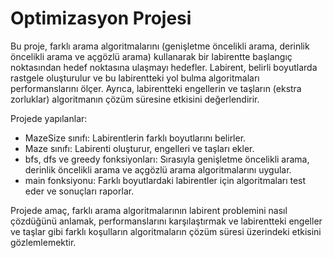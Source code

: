 # Optimizasyon Projesi
Bu proje, farklı arama algoritmalarını (genişletme öncelikli arama, derinlik öncelikli arama ve açgözlü arama) kullanarak bir labirentte başlangıç noktasından hedef noktasına ulaşmayı hedefler. Labirent, belirli boyutlarda rastgele oluşturulur ve bu labirentteki yol bulma algoritmaları performanslarını ölçer. Ayrıca, labirentteki engellerin ve taşların (ekstra zorluklar) algoritmanın çözüm süresine etkisini değerlendirir.

Projede yapılanlar:

- MazeSize sınıfı: Labirentlerin farklı boyutlarını belirler.
- Maze sınıfı: Labirenti oluşturur, engelleri ve taşları ekler.
- bfs, dfs ve greedy fonksiyonları: Sırasıyla genişletme öncelikli arama, derinlik öncelikli arama ve açgözlü arama algoritmalarını uygular.
- main fonksiyonu: Farklı boyutlardaki labirentler için algoritmaları test eder ve sonuçları raporlar.

Projede amaç, farklı arama algoritmalarının labirent problemini nasıl çözdüğünü anlamak, performanslarını karşılaştırmak ve labirentteki engeller ve taşlar gibi farklı koşulların algoritmaların çözüm süresi üzerindeki etkisini gözlemlemektir.
